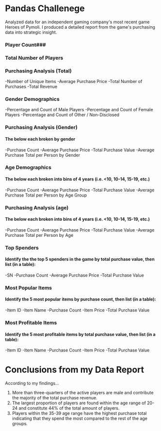 # Pandas Challenege
Analyzed data for an independent gaming company's most recent game Heroes of Pymoli. I produced a detailed report from the game's purchasing data into strategic insight.  

### Player Count###

### Total Number of Players


### Purchasing Analysis (Total)

-Number of Unique Items
-Average Purchase Price
-Total Number of Purchases
-Total Revenue


### Gender Demographics 

-Percentage and Count of Male Players
-Percentage and Count of Female Players
-Percentage and Count of Other / Non-Disclosed


### Purchasing Analysis (Gender)

#### The below each broken by gender
-Purchase Count
-Average Purchase Price
-Total Purchase Value
-Average Purchase Total per Person by Gender


### Age Demographics

#### The below each broken into bins of 4 years (i.e. <10, 10-14, 15-19, etc.)
-Purchase Count
-Average Purchase Price
-Total Purchase Value
-Average Purchase Total per Person by Age Group


### Purchasing Analysis (age)

#### The below each broken into bins of 4 years (i.e. <10, 10-14, 15-19, etc.)
-Purchase Count
-Average Purchase Price
-Total Purchase Value
-Average Purchase Total per Person by Age

### Top Spenders

#### Identify the the top 5 spenders in the game by total purchase value, then list (in a table):
-SN
-Purchase Count
-Average Purchase Price
-Total Purchase Value




### Most Popular Items

#### Identify the 5 most popular items by purchase count, then list (in a table):
-Item ID
-Item Name
-Purchase Count
-Item Price
-Total Purchase Value

### Most Profitable Items

#### Identify the 5 most profitable items by total purchase value, then list (in a table):
-Item ID
-Item Name
-Purchase Count
-Item Price
-Total Purchase Value

  # Conclusions from my Data Report 
  
According to my findings...

1. More than three-quarters of the active players are male and contribute the majority of the total purchase revenue. 
2. The largest proportion of players are found within the age range of 20-24 and constitute 44% of the total amount of players. 
3. Players within the 35-39 age range have the highest purchase total indicating that they spend the most compared to the rest of the age groups. 





